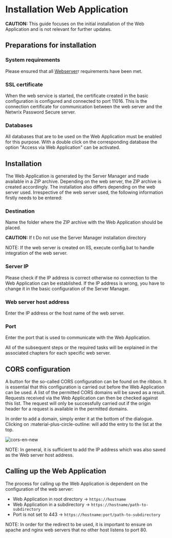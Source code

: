 # Installation Web Application

**CAUTION:** This guide focuses on the initial installation of the Web Application and is not
relevant for further updates.

## Preparations for installation

### System requirements

Please ensured that all
[Webserver](/docs/passwordsecure/9.1/passwordsecure/installation/requirements/webserver.md)r
requirements have been met.

### SSL certificate

When the web service is started, the certificate created in the basic configuration is configured
and connected to port 11016. This is the connection certificate for communication between the web
server and the Netwrix Password Secure server.

### Databases

All databases that are to be used on the Web Application must be enabled for this purpose. With a
double click on the corresponding database the option "Access via Web Application" can be activated.

## Installation

The Web Application is generated by the Server Manager and made available in a ZIP archive.
Depending on the web server, the ZIP archive is created accordingly. The installation also differs
depending on the web server used. Irrespective of the web server used, the following information
firstly needs to be entered:

### Destination

Name the folder where the ZIP archive with the Web Application should be placed.

**CAUTION:** If t Do not use the Server Manager installation directory

NOTE: If the web server is created on IIS, execute config.bat to handle integration of the web
server.

### Server IP

Please check if the IP address is correct otherwise no connection to the Web Application can be
established. If the IP address is wrong, you have to change it in the basic configuration of the
Server Manager.

### Web server host address

Enter the IP address or the host name of the web server.

### Port

Enter the port that is used to communicate with the Web Application.

All of the subsequent steps or the required tasks will be explained in the associated chapters for
each specific web server.

## CORS configuration

A button for the so-called CORS configuration can be found on the ribbon. It is essential that this
configuration is carried out before the Web Application can be used. A list of the permitted CORS
domains will be saved as a result. Requests received via the Web Application can then be checked
against this list. The request will only be successfully carried out if the origin header for a
request is available in the permitted domains.

In order to add a domain, simply enter it at the bottom of the dialogue. Clicking on
:material-plus-circle-outline: will add the entry to the list at the top.

![cors-en-new](/img/versioned_docs/passwordsecure_9.1/passwordsecure/installation/installation_web_application/cors-en-new.webp)

NOTE: In general, it is sufficient to add the IP address which was also saved as the Web server host
address.

## Calling up the Web Application

The process for calling up the Web Application is dependent on the configuration of the web server:

- Web Application in root directory -> `https://hostname`
- Web Application in a subdirectory -> `https://hostname/path-to-subdirectory`
- Port is not set to 443 -> `https://hostname:port/path-to-subdirectory`

NOTE: In order for the redirect to be used, it is important to ensure on apache and nginx web
servers that no other host listens to port 80.
